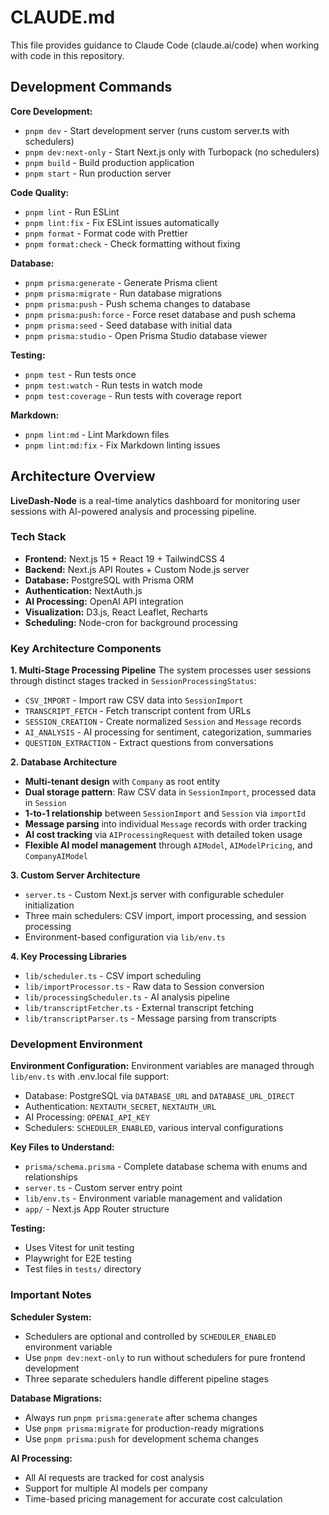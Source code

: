 # CLAUDE.md

This file provides guidance to Claude Code (claude.ai/code) when working with code in this repository.

## Development Commands

**Core Development:**
- `pnpm dev` - Start development server (runs custom server.ts with schedulers)
- `pnpm dev:next-only` - Start Next.js only with Turbopack (no schedulers)
- `pnpm build` - Build production application
- `pnpm start` - Run production server

**Code Quality:**
- `pnpm lint` - Run ESLint
- `pnpm lint:fix` - Fix ESLint issues automatically
- `pnpm format` - Format code with Prettier
- `pnpm format:check` - Check formatting without fixing

**Database:**
- `pnpm prisma:generate` - Generate Prisma client
- `pnpm prisma:migrate` - Run database migrations
- `pnpm prisma:push` - Push schema changes to database
- `pnpm prisma:push:force` - Force reset database and push schema
- `pnpm prisma:seed` - Seed database with initial data
- `pnpm prisma:studio` - Open Prisma Studio database viewer

**Testing:**
- `pnpm test` - Run tests once
- `pnpm test:watch` - Run tests in watch mode
- `pnpm test:coverage` - Run tests with coverage report

**Markdown:**
- `pnpm lint:md` - Lint Markdown files
- `pnpm lint:md:fix` - Fix Markdown linting issues

## Architecture Overview

**LiveDash-Node** is a real-time analytics dashboard for monitoring user sessions with AI-powered analysis and processing pipeline.

### Tech Stack
- **Frontend:** Next.js 15 + React 19 + TailwindCSS 4
- **Backend:** Next.js API Routes + Custom Node.js server
- **Database:** PostgreSQL with Prisma ORM
- **Authentication:** NextAuth.js
- **AI Processing:** OpenAI API integration
- **Visualization:** D3.js, React Leaflet, Recharts
- **Scheduling:** Node-cron for background processing

### Key Architecture Components

**1. Multi-Stage Processing Pipeline**
The system processes user sessions through distinct stages tracked in `SessionProcessingStatus`:
- `CSV_IMPORT` - Import raw CSV data into `SessionImport`
- `TRANSCRIPT_FETCH` - Fetch transcript content from URLs
- `SESSION_CREATION` - Create normalized `Session` and `Message` records
- `AI_ANALYSIS` - AI processing for sentiment, categorization, summaries
- `QUESTION_EXTRACTION` - Extract questions from conversations

**2. Database Architecture**
- **Multi-tenant design** with `Company` as root entity
- **Dual storage pattern**: Raw CSV data in `SessionImport`, processed data in `Session`
- **1-to-1 relationship** between `SessionImport` and `Session` via `importId`
- **Message parsing** into individual `Message` records with order tracking
- **AI cost tracking** via `AIProcessingRequest` with detailed token usage
- **Flexible AI model management** through `AIModel`, `AIModelPricing`, and `CompanyAIModel`

**3. Custom Server Architecture**
- `server.ts` - Custom Next.js server with configurable scheduler initialization
- Three main schedulers: CSV import, import processing, and session processing
- Environment-based configuration via `lib/env.ts`

**4. Key Processing Libraries**
- `lib/scheduler.ts` - CSV import scheduling
- `lib/importProcessor.ts` - Raw data to Session conversion
- `lib/processingScheduler.ts` - AI analysis pipeline
- `lib/transcriptFetcher.ts` - External transcript fetching
- `lib/transcriptParser.ts` - Message parsing from transcripts

### Development Environment

**Environment Configuration:**
Environment variables are managed through `lib/env.ts` with .env.local file support:
- Database: PostgreSQL via `DATABASE_URL` and `DATABASE_URL_DIRECT`
- Authentication: `NEXTAUTH_SECRET`, `NEXTAUTH_URL`
- AI Processing: `OPENAI_API_KEY`
- Schedulers: `SCHEDULER_ENABLED`, various interval configurations

**Key Files to Understand:**
- `prisma/schema.prisma` - Complete database schema with enums and relationships
- `server.ts` - Custom server entry point
- `lib/env.ts` - Environment variable management and validation
- `app/` - Next.js App Router structure

**Testing:**
- Uses Vitest for unit testing
- Playwright for E2E testing
- Test files in `tests/` directory

### Important Notes

**Scheduler System:**
- Schedulers are optional and controlled by `SCHEDULER_ENABLED` environment variable
- Use `pnpm dev:next-only` to run without schedulers for pure frontend development
- Three separate schedulers handle different pipeline stages

**Database Migrations:**
- Always run `pnpm prisma:generate` after schema changes
- Use `pnpm prisma:migrate` for production-ready migrations
- Use `pnpm prisma:push` for development schema changes

**AI Processing:**
- All AI requests are tracked for cost analysis
- Support for multiple AI models per company
- Time-based pricing management for accurate cost calculation